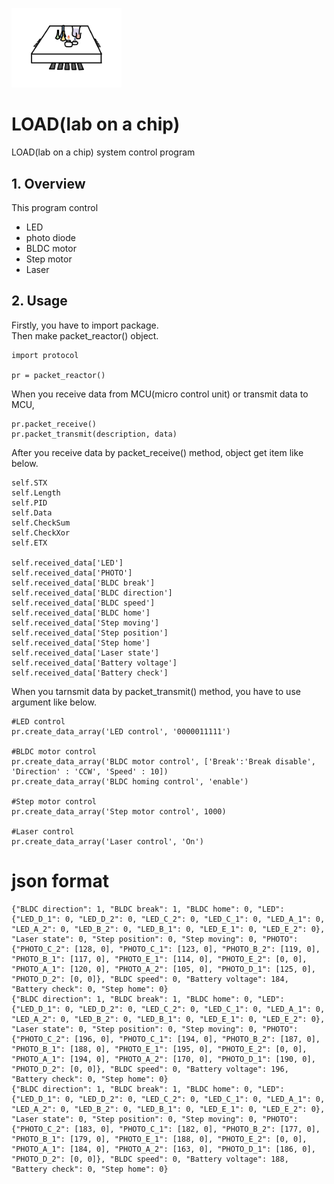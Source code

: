 <img src="./readme/img/logo.png" width="35%" height="35%"></br>
# LOAD(lab on a chip)
LOAD(lab on a chip) system control program

## 1. Overview
This program control
+ LED
+ photo diode </br>
+ BLDC motor</br>
+ Step motor</br>
+ Laser</br>

## 2. Usage
Firstly, you have to import package.</br>
Then make packet_reactor() object.</br>
~~~
import protocol

pr = packet_reactor()
~~~


When you receive data from MCU(micro control unit) or transmit data to MCU,
~~~
pr.packet_receive()
pr.packet_transmit(description, data)
~~~

After you receive data by packet_receive() method, object get item like below.
~~~
self.STX
self.Length
self.PID
self.Data
self.CheckSum
self.CheckXor
self.ETX

self.received_data['LED']
self.received_data['PHOTO']
self.received_data['BLDC break']
self.received_data['BLDC direction']
self.received_data['BLDC speed']
self.received_data['BLDC home']
self.received_data['Step moving']
self.received_data['Step position']
self.received_data['Step home']
self.received_data['Laser state']
self.received_data['Battery voltage']
self.received_data['Battery check']
~~~

When you tarnsmit data by packet_transmit() method, you have to use argument like below.
~~~
#LED control
pr.create_data_array('LED control', '0000011111')

#BLDC motor control
pr.create_data_array('BLDC motor control', ['Break':'Break disable', 'Direction' : 'CCW', 'Speed' : 10])
pr.create_data_array('BLDC homing control', 'enable')

#Step motor control
pr.create_data_array('Step motor control', 1000)

#Laser control
pr.create_data_array('Laser control', 'On')
~~~

# json format
~~~
{"BLDC direction": 1, "BLDC break": 1, "BLDC home": 0, "LED": {"LED_D_1": 0, "LED_D_2": 0, "LED_C_2": 0, "LED_C_1": 0, "LED_A_1": 0, "LED_A_2": 0, "LED_B_2": 0, "LED_B_1": 0, "LED_E_1": 0, "LED_E_2": 0}, "Laser state": 0, "Step position": 0, "Step moving": 0, "PHOTO": {"PHOTO_C_2": [128, 0], "PHOTO_C_1": [123, 0], "PHOTO_B_2": [119, 0], "PHOTO_B_1": [117, 0], "PHOTO_E_1": [114, 0], "PHOTO_E_2": [0, 0], "PHOTO_A_1": [120, 0], "PHOTO_A_2": [105, 0], "PHOTO_D_1": [125, 0], "PHOTO_D_2": [0, 0]}, "BLDC speed": 0, "Battery voltage": 184, "Battery check": 0, "Step home": 0}
{"BLDC direction": 1, "BLDC break": 1, "BLDC home": 0, "LED": {"LED_D_1": 0, "LED_D_2": 0, "LED_C_2": 0, "LED_C_1": 0, "LED_A_1": 0, "LED_A_2": 0, "LED_B_2": 0, "LED_B_1": 0, "LED_E_1": 0, "LED_E_2": 0}, "Laser state": 0, "Step position": 0, "Step moving": 0, "PHOTO": {"PHOTO_C_2": [196, 0], "PHOTO_C_1": [194, 0], "PHOTO_B_2": [187, 0], "PHOTO_B_1": [188, 0], "PHOTO_E_1": [195, 0], "PHOTO_E_2": [0, 0], "PHOTO_A_1": [194, 0], "PHOTO_A_2": [170, 0], "PHOTO_D_1": [190, 0], "PHOTO_D_2": [0, 0]}, "BLDC speed": 0, "Battery voltage": 196, "Battery check": 0, "Step home": 0}
{"BLDC direction": 1, "BLDC break": 1, "BLDC home": 0, "LED": {"LED_D_1": 0, "LED_D_2": 0, "LED_C_2": 0, "LED_C_1": 0, "LED_A_1": 0, "LED_A_2": 0, "LED_B_2": 0, "LED_B_1": 0, "LED_E_1": 0, "LED_E_2": 0}, "Laser state": 0, "Step position": 0, "Step moving": 0, "PHOTO": {"PHOTO_C_2": [183, 0], "PHOTO_C_1": [182, 0], "PHOTO_B_2": [177, 0], "PHOTO_B_1": [179, 0], "PHOTO_E_1": [188, 0], "PHOTO_E_2": [0, 0], "PHOTO_A_1": [184, 0], "PHOTO_A_2": [163, 0], "PHOTO_D_1": [186, 0], "PHOTO_D_2": [0, 0]}, "BLDC speed": 0, "Battery voltage": 188, "Battery check": 0, "Step home": 0}
~~~
